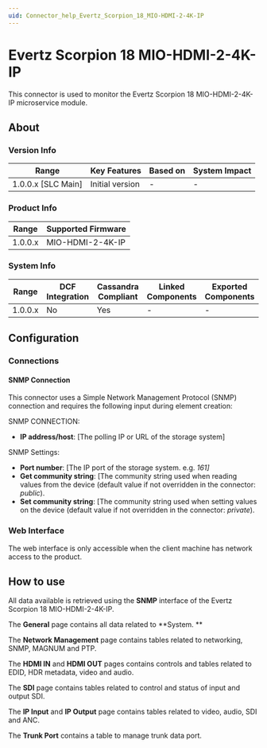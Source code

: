 ```yaml
---
uid: Connector_help_Evertz_Scorpion_18_MIO-HDMI-2-4K-IP
---
```


# Evertz Scorpion 18 MIO-HDMI-2-4K-IP

This connector is used to monitor the Evertz Scorpion 18 MIO-HDMI-2-4K-IP microservice module.

## About

### Version Info

| Range                | Key Features     | Based on     | System Impact     |
|----------------------|------------------|--------------|-------------------|
| 1.0.0.x [SLC Main]   | Initial version  | -            | -                 |

### Product Info

| Range     | Supported Firmware     |
|-----------|------------------------|
| 1.0.0.x   | MIO-HDMI-2-4K-IP       |

### System Info

| Range     | DCF Integration     | Cassandra Compliant     | Linked Components     | Exported Components     |
|-----------|---------------------|-------------------------|-----------------------|-------------------------|
| 1.0.0.x   | No                  | Yes                     | -                     | -                       |

## Configuration

### Connections

#### SNMP Connection

This connector uses a Simple Network Management Protocol (SNMP) connection and requires the following input during element creation:

SNMP CONNECTION:

- **IP address/host**: \[The polling IP or URL of the storage system\]

SNMP Settings:

- **Port number**: \[The IP port of the storage system. e.g. *161\]*
- **Get community string**: \[The community string used when reading values from the device
  (default value if not overridden in the connector: *public*).
- **Set community string**: \[The community string used when setting values on the device
  (default value if not overridden in the connector: *private*).

### Web Interface

The web interface is only accessible when the client machine has network access to the product.

## How to use

All data available is retrieved using the **SNMP** interface of the Evertz Scorpion 18 MIO-HDMI-2-4K-IP.

The **General** page contains all data related to **System.
**

The **Network Management** page contains tables related to networking, SNMP, MAGNUM and PTP.

The **HDMI IN** and **HDMI OUT** pages contains controls and tables related to EDID, HDR metadata, video and audio.

The **SDI** page contains tables related to control and status of input and output SDI.

The **IP Input** and **IP Output** page contains tables related to video, audio, SDI and ANC.

The **Trunk Port** contains a table to manage trunk data port.
